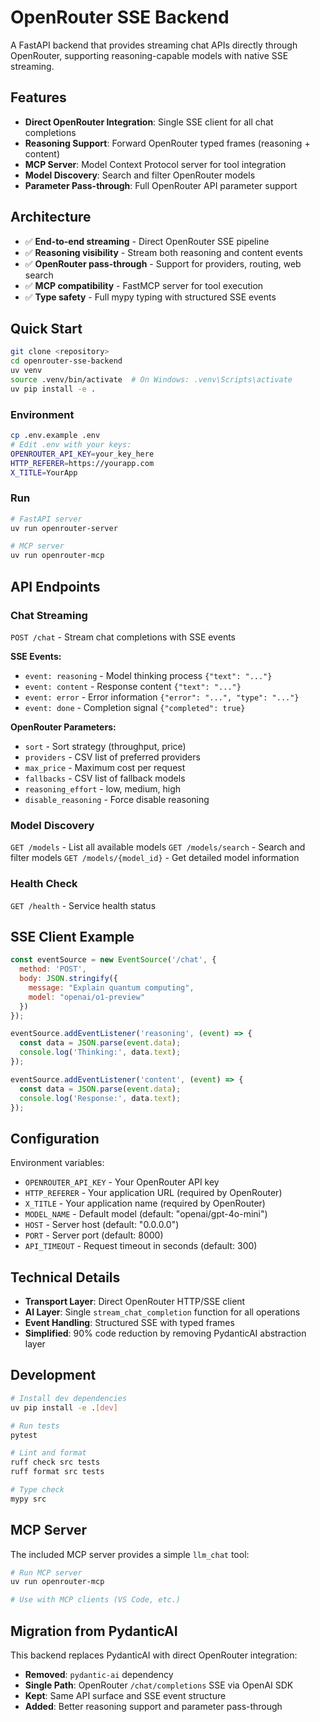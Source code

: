 # OpenRouter SSE Backend

A FastAPI backend that provides streaming chat APIs directly through OpenRouter, supporting reasoning-capable models with native SSE streaming.

## Features

- **Direct OpenRouter Integration**: Single SSE client for all chat completions
- **Reasoning Support**: Forward OpenRouter typed frames (reasoning + content)
- **MCP Server**: Model Context Protocol server for tool integration
- **Model Discovery**: Search and filter OpenRouter models
- **Parameter Pass-through**: Full OpenRouter API parameter support

## Architecture

- ✅ **End-to-end streaming** - Direct OpenRouter SSE pipeline
- ✅ **Reasoning visibility** - Stream both reasoning and content events
- ✅ **OpenRouter pass-through** - Support for providers, routing, web search
- ✅ **MCP compatibility** - FastMCP server for tool execution
- ✅ **Type safety** - Full mypy typing with structured SSE events

## Quick Start

```bash
git clone <repository>
cd openrouter-sse-backend
uv venv
source .venv/bin/activate  # On Windows: .venv\Scripts\activate
uv pip install -e .
```

### Environment

```bash
cp .env.example .env
# Edit .env with your keys:
OPENROUTER_API_KEY=your_key_here
HTTP_REFERER=https://yourapp.com
X_TITLE=YourApp
```

### Run

```bash
# FastAPI server
uv run openrouter-server

# MCP server
uv run openrouter-mcp
```

## API Endpoints

### Chat Streaming

`POST /chat` - Stream chat completions with SSE events

**SSE Events:**
- `event: reasoning` - Model thinking process `{"text": "..."}`
- `event: content` - Response content `{"text": "..."}`
- `event: error` - Error information `{"error": "...", "type": "..."}`
- `event: done` - Completion signal `{"completed": true}`

**OpenRouter Parameters:**
- `sort` - Sort strategy (throughput, price)
- `providers` - CSV list of preferred providers
- `max_price` - Maximum cost per request
- `fallbacks` - CSV list of fallback models
- `reasoning_effort` - low, medium, high
- `disable_reasoning` - Force disable reasoning

### Model Discovery

`GET /models` - List all available models
`GET /models/search` - Search and filter models
`GET /models/{model_id}` - Get detailed model information

### Health Check

`GET /health` - Service health status

## SSE Client Example

```javascript
const eventSource = new EventSource('/chat', {
  method: 'POST',
  body: JSON.stringify({
    message: "Explain quantum computing",
    model: "openai/o1-preview"
  })
});

eventSource.addEventListener('reasoning', (event) => {
  const data = JSON.parse(event.data);
  console.log('Thinking:', data.text);
});

eventSource.addEventListener('content', (event) => {
  const data = JSON.parse(event.data);
  console.log('Response:', data.text);
});
```

## Configuration

Environment variables:

- `OPENROUTER_API_KEY` - Your OpenRouter API key
- `HTTP_REFERER` - Your application URL (required by OpenRouter)
- `X_TITLE` - Your application name (required by OpenRouter)
- `MODEL_NAME` - Default model (default: "openai/gpt-4o-mini")
- `HOST` - Server host (default: "0.0.0.0")
- `PORT` - Server port (default: 8000)
- `API_TIMEOUT` - Request timeout in seconds (default: 300)

## Technical Details

- **Transport Layer**: Direct OpenRouter HTTP/SSE client
- **AI Layer**: Single `stream_chat_completion` function for all operations
- **Event Handling**: Structured SSE with typed frames
- **Simplified**: 90% code reduction by removing PydanticAI abstraction layer

## Development

```bash
# Install dev dependencies
uv pip install -e .[dev]

# Run tests
pytest

# Lint and format
ruff check src tests
ruff format src tests

# Type check
mypy src
```

## MCP Server

The included MCP server provides a simple `llm_chat` tool:

```bash
# Run MCP server
uv run openrouter-mcp

# Use with MCP clients (VS Code, etc.)
```

## Migration from PydanticAI

This backend replaces PydanticAI with direct OpenRouter integration:

- **Removed**: `pydantic-ai` dependency
- **Single Path**: OpenRouter `/chat/completions` SSE via OpenAI SDK
- **Kept**: Same API surface and SSE event structure
- **Added**: Better reasoning support and parameter pass-through
